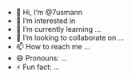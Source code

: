 - 👋 Hi, I’m @7usmann
- 👀 I’m interested in 
- 🌱 I’m currently learning ...
- 💞️ I’m looking to collaborate on ...
- 📫 How to reach me ...
- 😄 Pronouns: ...
- ⚡ Fun fact: ...

<!---
7usmann/7usmann is a ✨ special ✨ repository because its `README.md` (this file) appears on your GitHub profile.
You can click the Preview link to take a look at your changes.
--->
